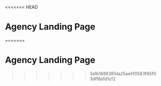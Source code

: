 <<<<<<< HEAD
# Agency Landing Page
=======
# Agency Landing Page
>>>>>>> 3a1b1686381da25ae5f0583f65f03dff8a1d1cf2
